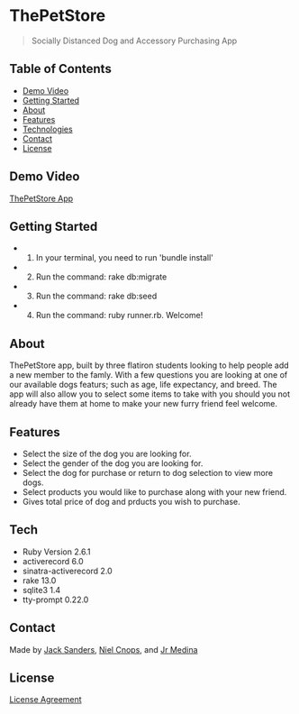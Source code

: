 
# ThePetStore

>Socially Distanced Dog and Accessory Purchasing App

## Table of Contents

* [Demo Video](#demo_video)
* [Getting Started](#getting_started)
* [About](#about)                 
* [Features](#features)
* [Technologies](#technilogies)
* [Contact](#contact)
* [License](#license)

## Demo Video

[ThePetStore App](https://www.loom.com/share/ddafae29e5024a48a5cb511791cbf663)

## Getting Started
* 1. In your terminal, you need to run 'bundle install'
* 2. Run the command: rake db:migrate
* 3. Run the command: rake db:seed
* 4. Run the command: ruby runner.rb. Welcome!

## About

ThePetStore app, built by three flatiron students looking to help people add a new member to the famly.  With a few questions you are looking at one of our available dogs featurs; such as age, life expectancy, and breed.  The app will also allow you to select some items to take with you should you not already have them at home to make your new furry friend feel welcome.

## Features

* Select the size of the dog you are looking for.
* Select the gender of the dog you are looking for.
* Select the dog for purchase or return to dog selection to view more dogs.
* Select products you would like to purchase along with your new friend.
* Gives total price of dog and prducts you wish to purchase.

## Tech
* Ruby Version 2.6.1
* activerecord 6.0
* sinatra-activerecord 2.0
* rake 13.0
* sqlite3 1.4
* tty-prompt 0.22.0

## Contact

Made by [Jack Sanders](https://www.linkedin.com/in/jack-sanders-5519381b1/), [Niel Cnops](https://www.linkedin.com/in/niel-cnops-323556168/), and [Jr Medina](https://www.linkedin.com/in/jrmedina1412/)

## License

[License Agreement](PetStoreApp_License.pdf)


